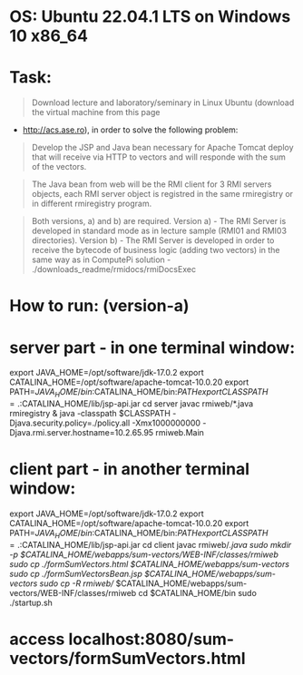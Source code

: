 # OS: Ubuntu 22.04.1 LTS on Windows 10 x86_64

# Task:
  > Download lecture and laboratory/seminary in Linux Ubuntu (download the virtual machine from this page 
  - http://acs.ase.ro), in order to solve the following problem:

  > Develop the JSP and Java bean necessary for Apache Tomcat deploy 
  that will receive via HTTP to vectors 
  and will responde with the sum of the vectors. 
  
  > The Java bean from web will be the RMI client for 3 RMI servers objects, 
  each RMI server object is registred in the same rmiregistry or in different rmiregistry program. 
  
  > Both versions, a) and b) are required.
    Version a) - The RMI Server is developed in standard mode as in lecture sample (RMI01 and RMI03 directories).
    Version b) - The RMI Server is developed in order to receive the bytecode of business logic 
    (adding two vectors) in the same way as in ComputePi solution - ./downloads_readme/rmidocs/rmiDocsExec
    
# How to run: (version-a)
  # server part - in one terminal window:
  export JAVA_HOME=/opt/software/jdk-17.0.2
  export CATALINA_HOME=/opt/software/apache-tomcat-10.0.20
  export PATH=$JAVA_HOME/bin:$CATALINA_HOME/bin:$PATH
  export CLASSPATH=.:$CATALINA_HOME/lib/jsp-api.jar
  cd server
  javac rmiweb/*.java
  rmiregistry & java -classpath $CLASSPATH -Djava.security.policy=./policy.all -Xmx1000000000 -Djava.rmi.server.hostname=10.2.65.95 rmiweb.Main

  # client part - in another terminal window:
  export JAVA_HOME=/opt/software/jdk-17.0.2
  export CATALINA_HOME=/opt/software/apache-tomcat-10.0.20
  export PATH=$JAVA_HOME/bin:$CATALINA_HOME/bin:$PATH
  export CLASSPATH=.:$CATALINA_HOME/lib/jsp-api.jar
  cd client
  javac rmiweb/*.java
  sudo mkdir -p $CATALINA_HOME/webapps/sum-vectors/WEB-INF/classes/rmiweb
  sudo cp ./formSumVectors.html $CATALINA_HOME/webapps/sum-vectors
  sudo cp ./formSumVectorsBean.jsp $CATALINA_HOME/webapps/sum-vectors
  sudo cp -R rmiweb/* $CATALINA_HOME/webapps/sum-vectors/WEB-INF/classes/rmiweb
  cd $CATALINA_HOME/bin
  sudo ./startup.sh

  # access localhost:8080/sum-vectors/formSumVectors.html
